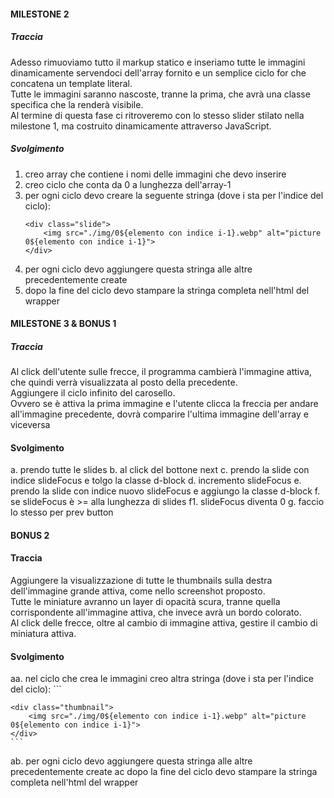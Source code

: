 #### MILESTONE 2 
##### Traccia
Adesso rimuoviamo tutto il markup statico e inseriamo tutte le immagini dinamicamente servendoci dell'array fornito e un semplice ciclo for che concatena un template literal.  
Tutte le immagini saranno nascoste, tranne la prima, che avrà una classe specifica che la renderà visibile.  
Al termine di questa fase ci ritroveremo con lo stesso slider stilato nella milestone 1, ma costruito dinamicamente attraverso JavaScript.  

##### Svolgimento
1. creo array che contiene i nomi delle immagini che devo inserire
2. creo ciclo che conta da 0 a lunghezza dell'array-1
3. per ogni ciclo devo creare la seguente stringa (dove i sta per l'indice del ciclo): 
    ```
    <div class="slide">
        <img src="./img/0${elemento con indice i-1}.webp" alt="picture 0${elemento con indice i-1}">
    </div>
    ``` 
4.  per ogni ciclo devo aggiungere questa stringa alle altre precedentemente create
5. dopo la fine del ciclo devo stampare la stringa completa nell'html del wrapper

#### MILESTONE 3 & BONUS 1
##### Traccia

Al click dell'utente sulle frecce, il programma cambierà l'immagine attiva, che quindi verrà visualizzata al posto della precedente.  
Aggiungere il ciclo infinito del carosello.  
Ovvero se è attiva la prima immagine e l'utente clicca la freccia per andare all'immagine precedente, dovrà comparire l'ultima immagine dell'array e viceversa

#### Svolgimento

a. prendo tutte le slides
b. al click del bottone next
c. prendo la slide con indice slideFocus e tolgo la classe d-block
d. incremento slideFocus
e. prendo la slide con indice nuovo slideFocus e aggiungo la classe d-block
f. se slideFocus è >= alla lunghezza di slides 
f1. slideFocus diventa 0
g. faccio lo stesso per prev button


#### BONUS 2
#### Traccia
Aggiungere la visualizzazione di tutte le thumbnails sulla destra dell'immagine grande attiva, come nello screenshot proposto.  
Tutte le miniature avranno un layer di opacità scura, tranne quella corrispondente all'immagine attiva, che invece avrà un bordo colorato.  
Al click delle frecce, oltre al cambio di immagine attiva, gestire il cambio di miniatura attiva. 

#### Svolgimento
aa. nel ciclo che crea le immagini creo altra stringa (dove i sta per l'indice del ciclo): 
    ```

    <div class="thumbnail">
        <img src="./img/0${elemento con indice i-1}.webp" alt="picture 0${elemento con indice i-1}">
    </div>
    ``` 
ab. per ogni ciclo devo aggiungere questa stringa alle altre precedentemente create
ac dopo la fine del ciclo devo stampare la stringa completa nell'html del wrapper
